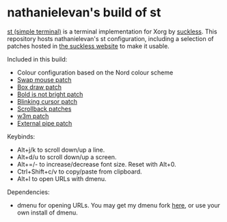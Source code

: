 # nathanielevan's build of st

[st (simple terminal)](https://st.suckless.org) is a terminal implementation for Xorg by [suckless](https://suckless.org). This repository hosts nathanielevan's st configuration, including a selection of patches hosted in [the suckless website](https://st.suckless.org/patches/) to make it usable.

Included in this build:
- Colour configuration based on the Nord colour scheme
- [Swap mouse patch](https://st.suckless.org/patches/swapmouse/)
- [Box draw patch](https://st.suckless.org/patches/boxdraw/)
- [Bold is not bright patch](https://st.suckless.org/patches/bold-is-not-bright/)
- [Blinking cursor patch](https://st.suckless.org/patches/blinking_cursor/)
- [Scrollback patches](https://st.suckless.org/patches/scrollback/)
- [w3m patch](https://st.suckless.org/patches/w3m/)
- [External pipe patch](https://st.suckless.org/patches/externalpipe/)

Keybinds:
- Alt+j/k to scroll down/up a line.
- Alt+d/u to scroll down/up a screen.
- Alt+=/- to increase/decrease font size. Reset with Alt+0.
- Ctrl+Shift+c/v to copy/paste from clipboard.
- Alt+l to open URLs with dmenu.

Dependencies:
- dmenu for opening URLs. You may get my dmenu fork [here](https://github.com/nathanielevan/dmenu), or use your own install of dmenu.
